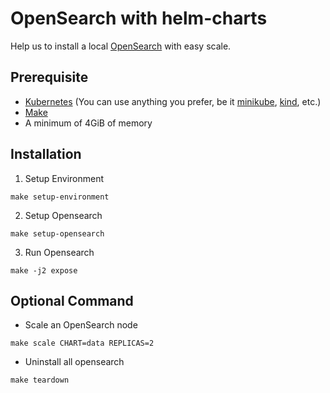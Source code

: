 # OpenSearch with helm-charts
Help us to install a local [OpenSearch](https://opensearch.org/) with easy scale.

## Prerequisite
* [Kubernetes](https://kubernetes.io/) (You can use anything you prefer, be it [minikube](https://minikube.sigs.k8s.io/docs/tutorials/), [kind](https://kind.sigs.k8s.io/docs/user/quick-start/), etc.)
* [Make](https://www.gnu.org/software/make/)
* A minimum of 4GiB of memory

## Installation
1.  Setup Environment

 ```make setup-environment```

2. Setup Opensearch 

 ```make setup-opensearch```

3. Run Opensearch

 ```make -j2 expose```
 
## Optional Command
* Scale an OpenSearch node

 ```make scale CHART=data REPLICAS=2```
 
* Uninstall all opensearch

 ```make teardown```